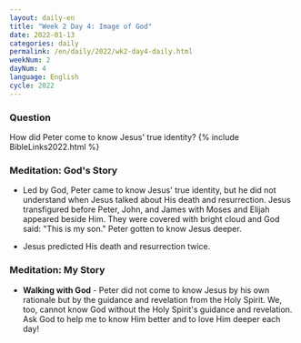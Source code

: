 ```yaml
---
layout: daily-en
title: "Week 2 Day 4: Image of God"
date: 2022-01-13
categories: daily
permalink: /en/daily/2022/wk2-day4-daily.html
weekNum: 2
dayNum: 4
language: English
cycle: 2022
---
```

### Question     
How did Peter come to know Jesus' true identity?
{% include BibleLinks2022.html %} 

### Meditation: God's Story   
+ Led by God, Peter came to know Jesus' true identity, but he did not understand when Jesus talked about His death and resurrection. Jesus transfigured before Peter, John, and James with Moses and Elijah appeared beside Him. They were covered with bright cloud and God said: "This is my son." Peter gotten to know Jesus deeper. 

+ Jesus predicted His death and resurrection twice. 

### Meditation: My Story   
+ **Walking with God** - Peter did not come to know Jesus by his own rationale but by the guidance and revelation from the Holy Spirit. We, too, cannot know God without the Holy Spirit's guidance and revelation. Ask God to help me to know Him better and to love Him deeper each day! 
